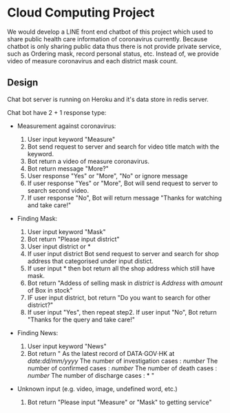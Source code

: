 

# Cloud Computing Project 

We would develop a LINE front end chatbot of this project which used to share public health care information of coronavirus currently. Because chatbot is only sharing public data thus there is not provide private service, such as Ordering mask, record personal status, etc. Instead of, we provide video of measure coronavirus and each district mask count.

## Design 

Chat bot server is running on Heroku and it's data store in redis server.

Chat bot have 2 + 1 response type:

*  Measurement against coronavirus:
	1.	User input keyword "Measure"
	2.	Bot send request to server and search for video title match with the keyword. 
	3.	Bot return a video of measure coronavirus.
	4.	Bot return message "More?"
	6.	User response "Yes" or "More", "No" or ignore message
	7.	If user response "Yes" or "More", Bot will send request to server to search second video.
	8.	If user response "No", Bot will return message "Thanks for watching and take care!"

*  Finding Mask:
	1.	User input keyword "Mask"
	2.	Bot return "Please input district"
	3.	User input district or * 
	4. 	If user input district Bot send request to server and search for shop address that categorised under input distict.
	5.	If user input * then bot return all the shop address which still have mask.
	6.	Bot return "Addess of selling mask in *district* is *Address* with *amount* of Box in stock"
	7.	IF user input district, bot return "Do you want to search for other district?"
	7. 	If user input "Yes", then repeat step2. If user input "No", Bot return "Thanks for the query and take care!"
	
*  Finding News:
	1.	User input keyword "News"
	2.	Bot return "
			As the latest record of DATA‧GOV‧HK at *date:dd/mm/yyyy*
			The number of investigation cases : *number*
			The number of confirmed cases : *number* 
			The number of death cases : *number* 
			The number of discharge cases : *
		"

* Unknown input (e.g. video, image, undefined word, etc.)
	1.	Bot return "Please input "Measure" or "Mask" to getting service"
	

